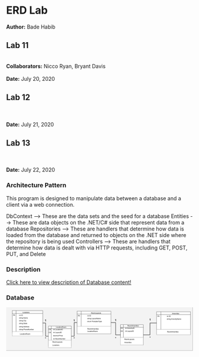 # ERD Lab
**Author:** Bade Habib

## Lab 11
<br />**Collaborators:** Nicco Ryan, Bryant Davis
<br /><br />**Date:** July 20, 2020

## Lab 12
<br /><br />**Date:** July 21, 2020

## Lab 13
<br /><br />**Date:** July 22, 2020

### Architecture Pattern
This program is designed to manipulate data between a database and a client via a web connection.

DbContext --> These are the data sets and the seed for a database
Entities --> These are data objects on the .NET/C# side that represent data from a database
Repositories --> These are handlers that determine how data is loaded from the database and returned to objects on the .NET side where the repository is being used
Controllers --> These are handlers that determine how data is dealt with via HTTP requests, including GET, POST, PUT, and Delete

### Description
[Click here to view description of Database content!](https://github.com/JungDefiant/Async-Inn/blob/master/Lab11%20ERD%20Descriptions.pdf)

### Database
![Database depiction](https://github.com/JungDefiant/Async-Inn/blob/master/Lab11-Databases%20(1).png)
